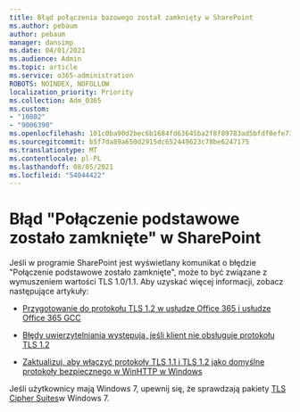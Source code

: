 ```yaml
---
title: Błąd połączenia bazowego został zamknięty w SharePoint
ms.author: pebaum
author: pebaum
manager: dansimp
ms.date: 04/01/2021
ms.audience: Admin
ms.topic: article
ms.service: o365-administration
ROBOTS: NOINDEX, NOFOLLOW
localization_priority: Priority
ms.collection: Adm_O365
ms.custom:
- "10802"
- "9006390"
ms.openlocfilehash: 101c0ba90d2bec6b1684fd63645ba2f8f89783ad5bfdf0efe739d31dfd951f66
ms.sourcegitcommit: b5f7da89a650d2915dc652449623c78be6247175
ms.translationtype: MT
ms.contentlocale: pl-PL
ms.lasthandoff: 08/05/2021
ms.locfileid: "54044422"
---
```

# <a name="the-underlying-connection-was-closed-error-in-sharepoint"></a>Błąd "Połączenie podstawowe zostało zamknięte" w SharePoint

Jeśli w programie SharePoint jest wyświetlany komunikat o błędzie "Połączenie podstawowe zostało zamknięte", może to być związane z wymuszeniem wartości TLS 1.0/1.1. Aby uzyskać więcej informacji, zobacz następujące artykuły:

- [Przygotowanie do protokołu TLS 1.2 w usłudze Office 365 i usłudze Office 365 GCC](/microsoft-365/compliance/prepare-tls-1.2-in-office-365)

- [Błędy uwierzytelniania występują, jeśli klient nie obsługuje protokołu TLS 1.2](https://review.docs.microsoft.com/sharepoint/troubleshoot/administration/authentication-errors-tls12-support)

- [Zaktualizuj, aby włączyć protokoły TLS 1.1 i TLS 1.2 jako domyślne protokoły bezpiecznego w WinHTTP w Windows](https://support.microsoft.com/topic/update-to-enable-tls-1-1-and-tls-1-2-as-default-secure-protocols-in-winhttp-in-windows-c4bd73d2-31d7-761e-0178-11268bb10392)

Jeśli użytkownicy mają Windows 7, upewnij się, że sprawdzają pakiety [TLS Cipher Suites](/windows/win32/secauthn/tls-cipher-suites-in-windows-7)w Windows 7.